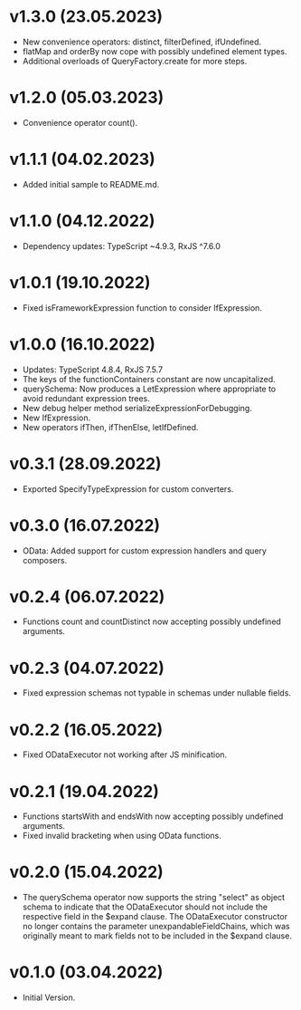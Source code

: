 # v1.3.0 (23.05.2023)

* New convenience operators: distinct, filterDefined, ifUndefined.
* flatMap and orderBy now cope with possibly undefined element types.
* Additional overloads of QueryFactory.create for more steps.

# v1.2.0 (05.03.2023)

* Convenience operator count().

# v1.1.1 (04.02.2023)

* Added initial sample to README.md.

# v1.1.0 (04.12.2022)

* Dependency updates: TypeScript ~4.9.3, RxJS ^7.6.0

# v1.0.1 (19.10.2022)

* Fixed isFrameworkExpression function to consider IfExpression.

# v1.0.0 (16.10.2022)

* Updates: TypeScript 4.8.4, RxJS 7.5.7
* The keys of the functionContainers constant are now uncapitalized.
* querySchema: Now produces a LetExpression where appropriate to avoid redundant expression trees.
* New debug helper method serializeExpressionForDebugging.
* New IfExpression.
* New operators ifThen, ifThenElse, letIfDefined.

# v0.3.1 (28.09.2022)

* Exported SpecifyTypeExpression for custom converters.

# v0.3.0 (16.07.2022)

* OData: Added support for custom expression handlers and query composers.

# v0.2.4 (06.07.2022)

* Functions count and countDistinct now accepting possibly undefined arguments.

# v0.2.3 (04.07.2022)

* Fixed expression schemas not typable in schemas under nullable fields.

# v0.2.2 (16.05.2022)

* Fixed ODataExecutor not working after JS minification.

# v0.2.1 (19.04.2022)

* Functions startsWith and endsWith now accepting possibly undefined arguments.
* Fixed invalid bracketing when using OData functions.

# v0.2.0 (15.04.2022)

* The querySchema operator now supports the string "select" as object schema to indicate that the ODataExecutor should not include the respective field in the $expand clause. The ODataExecutor constructor no longer contains the parameter unexpandableFieldChains, which was originally meant to mark fields not to be included in the $expand clause.

# v0.1.0 (03.04.2022)

* Initial Version.
